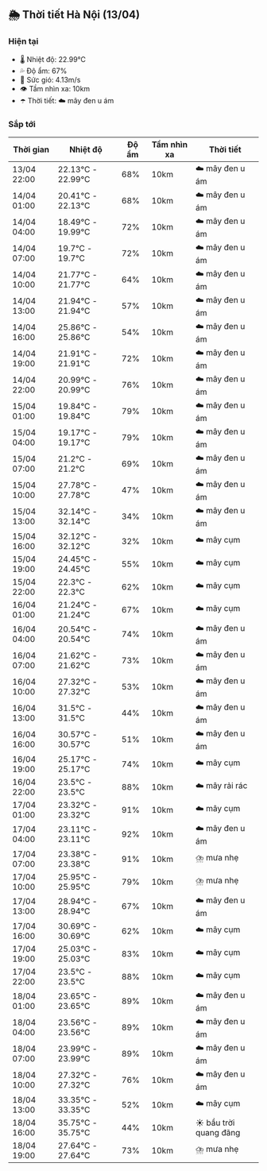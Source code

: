 ## 🌦️ Thời tiết Hà Nội (13/04)

### Hiện tại

- 🌡️ Nhiệt độ: 22.99℃
- 💦 Độ ẩm: 67%
- 💨 Sức gió: 4.13m/s
- 👁️ Tầm nhìn xa: 10km
- ☂️ Thời tiết: ☁️ mây đen u ám

### Sắp tới

| Thời gian | Nhiệt độ | Độ ẩm | Tầm nhìn xa | Thời tiết |
| --- | --- | --- | --- | --- |
| 13/04 22:00 | 22.13℃ - 22.99℃ | 68% | 10km | ☁️ mây đen u ám |
| 14/04 01:00 | 20.41℃ - 22.13℃ | 68% | 10km | ☁️ mây đen u ám |
| 14/04 04:00 | 18.49℃ - 19.99℃ | 72% | 10km | ☁️ mây đen u ám |
| 14/04 07:00 | 19.7℃ - 19.7℃ | 72% | 10km | ☁️ mây đen u ám |
| 14/04 10:00 | 21.77℃ - 21.77℃ | 64% | 10km | ☁️ mây đen u ám |
| 14/04 13:00 | 21.94℃ - 21.94℃ | 57% | 10km | ☁️ mây đen u ám |
| 14/04 16:00 | 25.86℃ - 25.86℃ | 54% | 10km | ☁️ mây đen u ám |
| 14/04 19:00 | 21.91℃ - 21.91℃ | 72% | 10km | ☁️ mây đen u ám |
| 14/04 22:00 | 20.99℃ - 20.99℃ | 76% | 10km | ☁️ mây đen u ám |
| 15/04 01:00 | 19.84℃ - 19.84℃ | 79% | 10km | ☁️ mây đen u ám |
| 15/04 04:00 | 19.17℃ - 19.17℃ | 79% | 10km | ☁️ mây đen u ám |
| 15/04 07:00 | 21.2℃ - 21.2℃ | 69% | 10km | ☁️ mây đen u ám |
| 15/04 10:00 | 27.78℃ - 27.78℃ | 47% | 10km | ☁️ mây đen u ám |
| 15/04 13:00 | 32.14℃ - 32.14℃ | 34% | 10km | ☁️ mây đen u ám |
| 15/04 16:00 | 32.12℃ - 32.12℃ | 32% | 10km | ☁️ mây cụm |
| 15/04 19:00 | 24.45℃ - 24.45℃ | 55% | 10km | ☁️ mây cụm |
| 15/04 22:00 | 22.3℃ - 22.3℃ | 62% | 10km | ☁️ mây cụm |
| 16/04 01:00 | 21.24℃ - 21.24℃ | 67% | 10km | ☁️ mây cụm |
| 16/04 04:00 | 20.54℃ - 20.54℃ | 74% | 10km | ☁️ mây đen u ám |
| 16/04 07:00 | 21.62℃ - 21.62℃ | 73% | 10km | ☁️ mây đen u ám |
| 16/04 10:00 | 27.32℃ - 27.32℃ | 53% | 10km | ☁️ mây đen u ám |
| 16/04 13:00 | 31.5℃ - 31.5℃ | 44% | 10km | ☁️ mây đen u ám |
| 16/04 16:00 | 30.57℃ - 30.57℃ | 51% | 10km | ☁️ mây đen u ám |
| 16/04 19:00 | 25.17℃ - 25.17℃ | 74% | 10km | ☁️ mây cụm |
| 16/04 22:00 | 23.5℃ - 23.5℃ | 88% | 10km | ☁️ mây rải rác |
| 17/04 01:00 | 23.32℃ - 23.32℃ | 91% | 10km | ☁️ mây cụm |
| 17/04 04:00 | 23.11℃ - 23.11℃ | 92% | 10km | ☁️ mây đen u ám |
| 17/04 07:00 | 23.38℃ - 23.38℃ | 91% | 10km | ⛈️ mưa nhẹ |
| 17/04 10:00 | 25.95℃ - 25.95℃ | 79% | 10km | ⛈️ mưa nhẹ |
| 17/04 13:00 | 28.94℃ - 28.94℃ | 67% | 10km | ☁️ mây đen u ám |
| 17/04 16:00 | 30.69℃ - 30.69℃ | 62% | 10km | ☁️ mây cụm |
| 17/04 19:00 | 25.03℃ - 25.03℃ | 83% | 10km | ☁️ mây cụm |
| 17/04 22:00 | 23.5℃ - 23.5℃ | 88% | 10km | ☁️ mây cụm |
| 18/04 01:00 | 23.65℃ - 23.65℃ | 89% | 10km | ☁️ mây đen u ám |
| 18/04 04:00 | 23.56℃ - 23.56℃ | 89% | 10km | ☁️ mây đen u ám |
| 18/04 07:00 | 23.99℃ - 23.99℃ | 89% | 10km | ☁️ mây đen u ám |
| 18/04 10:00 | 27.32℃ - 27.32℃ | 76% | 10km | ☁️ mây đen u ám |
| 18/04 13:00 | 33.35℃ - 33.35℃ | 52% | 10km | ☁️ mây cụm |
| 18/04 16:00 | 35.75℃ - 35.75℃ | 44% | 10km | ☀️ bầu trời quang đãng |
| 18/04 19:00 | 27.64℃ - 27.64℃ | 73% | 10km | ⛈️ mưa nhẹ |
